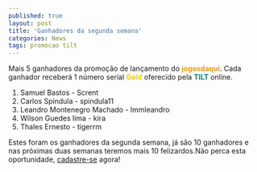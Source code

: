 ```yaml
---
published: true
layout: post
title: 'Ganhadores da segunda semana'
categories: News
tags: promocao tilt
---
```

Mais 5 ganhadores da promoção de lançamento do <span style="font-weight: bold; color: #ff9900;">jogosdaqui</span>.
Cada ganhador receberá 1 número serial <span style="font-weight: bold; color: #ffcc00;">Gold</span> oferecido pela <span style="font-weight: bold; color: #008080;">TILT</span> online.
<ol>
	<li>Samuel Bastos - Scrent</li>
	<li>Carlos Spindula - spindula11</li>
	<li>Leandro Montenegro Machado - lmmleandro</li>
	<li>Wilson Guedes lima - kira</li>
	<li>Thales Ernesto - tigerrm</li>
</ol>
 



Estes foram os ganhadores da segunda semana, já são 10 ganhadores e nas próximas duas semanas teremos mais 10 felizardos.Não perca esta oportunidade, <a href="{{ site.baseurl }}">cadastre-se</a>
 agora!


